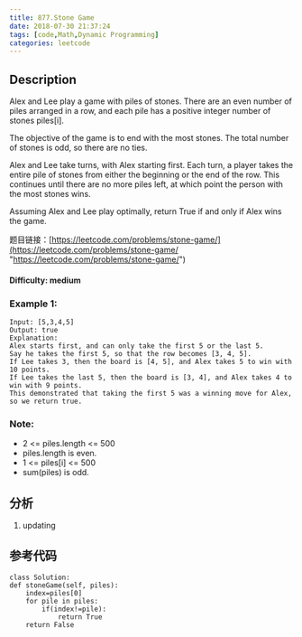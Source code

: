 ```yaml
---
title: 877.Stone Game
date: 2018-07-30 21:37:24
tags: [code,Math,Dynamic Programming]
categories: leetcode
---
```

## Description

Alex and Lee play a game with piles of stones.  There are an even number of piles arranged in a row, and each pile has a positive integer number of stones piles[i].

The objective of the game is to end with the most stones.  The total number of stones is odd, so there are no ties.

Alex and Lee take turns, with Alex starting first.  Each turn, a player takes the entire pile of stones from either the beginning or the end of the row.  This continues until there are no more piles left, at which point the person with the most stones wins.

Assuming Alex and Lee play optimally, return True if and only if Alex wins the game.

题目链接：[https://leetcode.com/problems/stone-game/](https://leetcode.com/problems/stone-game/ "https://leetcode.com/problems/stone-game/")

#### Difficulty: medium

<!-- more -->

### Example 1:

	Input: [5,3,4,5]
	Output: true
	Explanation: 
	Alex starts first, and can only take the first 5 or the last 5.
	Say he takes the first 5, so that the row becomes [3, 4, 5].
	If Lee takes 3, then the board is [4, 5], and Alex takes 5 to win with 10 points.
	If Lee takes the last 5, then the board is [3, 4], and Alex takes 4 to win with 9 points.
	This demonstrated that taking the first 5 was a winning move for Alex, so we return true.

### Note:

- 2 <= piles.length <= 500
- piles.length is even.
- 1 <= piles[i] <= 500
- sum(piles) is odd.

## 分析

1. updating

## 参考代码

	class Solution:
    def stoneGame(self, piles):
        index=piles[0]
        for pile in piles:
            if(index!=pile):
                return True
        return False
        